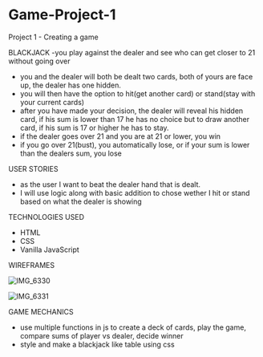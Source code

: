 # Game-Project-1
Project 1 - Creating a game

BLACKJACK
-you play against the dealer and see who can get closer to 21 without going over
- you and the dealer will both be dealt two cards, both of yours are face up, the dealer has one hidden.
- you will then have the option to hit(get another card) or stand(stay with your current cards)
- after you have made your decision, the dealer will reveal his hidden card, if his sum is lower than 17 he has no choice but to draw another card, if his sum is 17 or higher he has to stay.
- if the dealer goes over 21 and you are at 21 or lower, you win
- if you go over 21(bust), you automatically lose, or if your sum is lower than the dealers sum, you lose

USER STORIES
- as the user I want to beat the dealer hand that is dealt.
- I will use logic along with basic addition to chose wether I hit or stand based on what the dealer is showing

TECHNOLOGIES USED
- HTML
- CSS
- Vanilla JavaScript


WIREFRAMES

![IMG_6330](https://user-images.githubusercontent.com/120063867/209358319-564e7b16-8c77-4fea-85be-347efebf0896.jpg)


![IMG_6331](https://user-images.githubusercontent.com/120063867/209358444-ac81823d-0d53-4bb0-8921-9cd7edcd2b02.jpg)

GAME MECHANICS
- use multiple functions in js to create a deck of cards, play the game, compare sums of player vs dealer, decide winner
- style and make a blackjack like table using css
